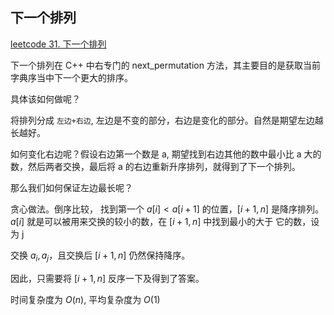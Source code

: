 
## 下一个排列
[leetcode 31. 下一个排列](https://leetcode-cn.com/problems/next-permutation/)

下一个排列在 C++ 中右专门的 next_permutation 方法，其主要目的是获取当前字典序当中下一个更大的排序。

具体该如何做呢？

将排列分成 `左边+右边`, 左边是不变的部分，右边是变化的部分。自然是期望左边越长越好。

如何变化右边呢？假设右边第一个数是 a, 期望找到右边其他的数中最小比 a 大的数，然后两者交换，最后将 a 的右边重新升序排列，就得到了下一个排列。

那么我们如何保证左边最长呢？

贪心做法。倒序比较， 找到第一个 $a[i] < a[i+1]$ 的位置，$[i+1, n]$ 是降序排列。$a[i]$ 就是可以被用来交换的较小的数，在 $[i+1, n]$ 中找到最小的大于 它的数，设为 j

交换 $a_i, a_j$，且交换后 $[i+1, n]$ 仍然保持降序。

因此，只需要将 $[i+1, n]$ 反序一下及得到了答案。

时间复杂度为 $O(n)$, 平均复杂度为 $O(1)$
 